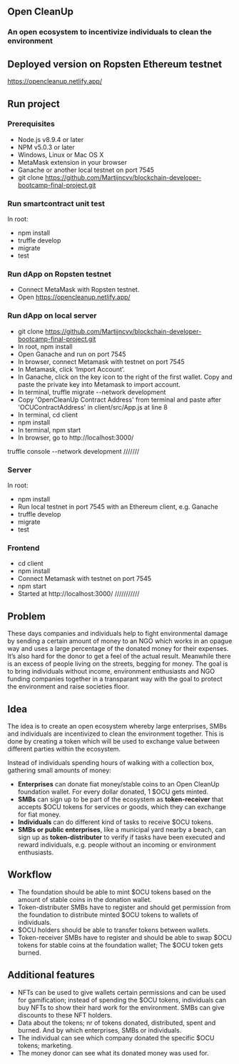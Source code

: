 ## Open CleanUp

### An open ecosystem to incentivize individuals to clean the environment

## Deployed version on Ropsten Ethereum testnet

https://opencleanup.netlify.app/

## Run project

### Prerequisites

- Node.js v8.9.4 or later
- NPM v5.0.3 or later
- Windows, Linux or Mac OS X
- MetaMask extension in your browser
- Ganache or another local testnet on port 7545
- git clone https://github.com/Martijncvv/blockchain-developer-bootcamp-final-project.git

### Run smartcontract unit test

In root:

- npm install
- truffle develop
- migrate
- test

### Run dApp on Ropsten testnet

- Connect MetaMask with Ropsten testnet.
- Open https://opencleanup.netlify.app/

### Run dApp on local server

- git clone https://github.com/Martijncvv/blockchain-developer-bootcamp-final-project.git
- In root, npm install
- Open Ganache and run on port 7545
- In browser, connect Metamask with testnet on port 7545
- In Metamask, click ‘Import Account’.
- In Ganache, click on the key icon to the right of the first wallet. Copy and paste the private key into Metamask to import account.
- In terminal, truffle migrate --network development
- Copy 'OpenCleanUp Contract Address' from terminal and paste after 'OCUContractAddress' in client/src/App.js at line 8
- In terminal, cd client
- npm install
- In terminal, npm start
- In browser, go to http://localhost:3000/

truffle console --network development
///////

### Server

In root:

- npm install
- Run local testnet in port 7545 with an Ethereum client, e.g. Ganache
- truffle develop
- migrate
- test

### Frontend

- cd client
- npm install
- Connect Metamask with testnet on port 7545
- npm start
- Started at http://localhost:3000/
  ///////////

## Problem

These days companies and individuals help to fight environmental damage by sending a certain amount of money to an NGO which works in an opague way and uses a large percentage of the donated money for their expenses. It’s also hard for the donor to get a feel of the actual result. Meanwhile there is an excess of people living on the streets, begging for money.
The goal is to bring individuals without income, environment enthusiasts and NGO funding companies together in a transparant way with the goal to protect the environment and raise societies floor.

## Idea

The idea is to create an open ecosystem whereby large enterprises, SMBs and individuals are incentivized to clean the environment together. This is done by creating a token which will be used to exchange value between different parties within the ecosystem.

Instead of individuals spending hours of walking with a collection box, gathering small amounts of money:

- **Enterprises** can donate fiat money/stable coins to an Open CleanUp foundation wallet. For every dollar donated, 1 \$OCU gets minted.
- **SMBs** can sign up to be part of the ecosystem as **token-receiver** that accepts \$OCU tokens for services or goods, which they can exchange for fiat money.
- **Individuals** can do different kind of tasks to receive \$OCU tokens.
- **SMBs or public enterprises**, like a municipal yard nearby a beach, can sign up as **token-distributer** to verify if tasks have been executed and reward individuals, e.g. people without an incoming or environment enthusiasts.

## Workflow

- The foundation should be able to mint \$OCU tokens based on the amount of stable coins in the donation wallet.
- Token-distributer SMBs have to register and should get permission from the foundation to distribute minted \$OCU tokens to wallets of individuals.
- \$OCU holders should be able to transfer tokens between wallets.
- Token-receiver SMBs have to register and should be able to swap $OCU tokens for stable coins at the foundation wallet; The $OCU token gets burned.

## Additional features

- NFTs can be used to give wallets certain permissions and can be used for gamification;
  instead of spending the \$OCU tokens, individuals can buy NFTs to show their hard work for the environment. SMBs can give discounts to these NFT holders.
- Data about the tokens; nr of tokens donated, distributed, spent and burned. And by which enterprises, SMBs or individuals.
- The individual can see which company donated the specific \$OCU tokens; marketing.
- The money donor can see what its donated money was used for.

